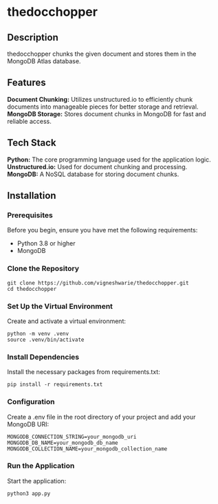 # thedocchopper

## Description
thedocchopper chunks the given document and stores them in the MongoDB Atlas database.

## Features
**Document Chunking:** Utilizes unstructured.io to efficiently chunk documents into manageable pieces for better storage and retrieval.   
**MongoDB Storage:** Stores document chunks in MongoDB for fast and reliable access.   

## Tech Stack
**Python:** The core programming language used for the application logic.   
**Unstructured.io:** Used for document chunking and processing.   
**MongoDB:** A NoSQL database for storing document chunks.   

## Installation
### Prerequisites
Before you begin, ensure you have met the following requirements:   
- Python 3.8 or higher   
- MongoDB  

### Clone the Repository
```
git clone https://github.com/vigneshwarie/thedocchopper.git
cd thedocchopper
```
### Set Up the Virtual Environment
Create and activate a virtual environment:
```
python -m venv .venv
source .venv/bin/activate
```
### Install Dependencies
Install the necessary packages from requirements.txt:    
```
pip install -r requirements.txt
```
### Configuration
Create a .env file in the root directory of your project and add your MongoDB URI:    
```
MONGODB_CONNECTION_STRING=your_mongodb_uri
MONGODB_DB_NAME=your_mongodb_db_name
MONGODB_COLLECTION_NAME=your_mongodb_collection_name
```
### Run the Application
Start the application:    
```
python3 app.py
```
